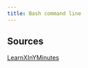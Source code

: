 ```yaml
---
title: Bash command line
---
```

## Sources
[LearnXInYMinutes](https://learnxinyminutes.com/docs/bash/)
